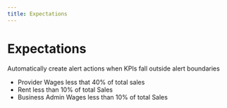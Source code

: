 ```yaml
---
title: Expectations
---
```


# Expectations

Automatically create alert actions when KPIs fall outside alert boundaries

- Provider Wages less that 40% of total sales
- Rent less than 10% of total Sales
- Business Admin Wages less than 10% of total Sales
